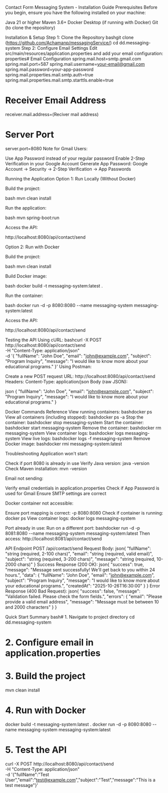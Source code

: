 Contact Form Messaging System - Installation Guide
Prerequisites
Before you begin, ensure you have the following installed on your machine:

Java 21 or higher
Maven 3.6+
Docker Desktop (if running with Docker)
Git (to clone the repository)


Installation & Setup
Step 1: Clone the Repository
bashgit clone (https://github.com/Achamanp/messagingService/)
cd dd.messaging-system
Step 2: Configure Email Settings
Edit src/main/resources/application.properties and add your email configuration:
properties# Email Configuration
spring.mail.host=smtp.gmail.com
spring.mail.port=587
spring.mail.username=your-email@gmail.com
spring.mail.password=your-app-password
spring.mail.properties.mail.smtp.auth=true
spring.mail.properties.mail.smtp.starttls.enable=true

# Receiver Email Address
receiver.mail.address=(Reciver mail address)

# Server Port
server.port=8080
Note for Gmail Users:

Use App Password instead of your regular password
Enable 2-Step Verification in your Google Account
Generate App Password: Google Account → Security → 2-Step Verification → App Passwords


Running the Application
Option 1: Run Locally (Without Docker)

Build the project:

bash   mvn clean install

Run the application:

bash   mvn spring-boot:run

Access the API:

   http://localhost:8080/api/contact/send

Option 2: Run with Docker

Build the project:

bash   mvn clean install

Build Docker image:

bash   docker build -t messaging-system:latest .

Run the container:

bash   docker run -d -p 8080:8080 --name messaging-system messaging-system:latest

Access the API:

   http://localhost:8080/api/contact/send

Testing the API
Using cURL:
bashcurl -X POST http://localhost:8080/api/contact/send \
  -H "Content-Type: application/json" \
  -d '{
    "fullName": "John Doe",
    "email": "john@example.com",
    "subject": "Program Inquiry",
    "message": "I would like to know more about your educational programs."
  }'
Using Postman:

Create a new POST request
URL: http://localhost:8080/api/contact/send
Headers: Content-Type: application/json
Body (raw JSON):

json   {
     "fullName": "John Doe",
     "email": "john@example.com",
     "subject": "Program Inquiry",
     "message": "I would like to know more about your educational programs."
   }

Docker Commands Reference
View running containers:
bashdocker ps
View all containers (including stopped):
bashdocker ps -a
Stop the container:
bashdocker stop messaging-system
Start the container:
bashdocker start messaging-system
Remove the container:
bashdocker rm messaging-system
View container logs:
bashdocker logs messaging-system
View live logs:
bashdocker logs -f messaging-system
Remove Docker image:
bashdocker rmi messaging-system:latest

Troubleshooting
Application won't start:

Check if port 8080 is already in use
Verify Java version: java -version
Check Maven installation: mvn -version

Email not sending:

Verify email credentials in application.properties
Check if App Password is used for Gmail
Ensure SMTP settings are correct

Docker container not accessible:

Ensure port mapping is correct: -p 8080:8080
Check if container is running: docker ps
View container logs: docker logs messaging-system

Port already in use:
Run on a different port:
bashdocker run -d -p 8081:8080 --name messaging-system messaging-system:latest
Then access: http://localhost:8081/api/contact/send

API Endpoint
POST /api/contact/send
Request Body:
json{
  "fullName": "string (required, 2-100 chars)",
  "email": "string (required, valid email)",
  "subject": "string (required, 3-200 chars)",
  "message": "string (required, 10-2000 chars)"
}
Success Response (200 OK):
json{
  "success": true,
  "message": "Message sent successfully! We'll get back to you within 24 hours.",
  "data": {
    "fullName": "John Doe",
    "email": "john@example.com",
    "subject": "Program Inquiry",
    "message": "I would like to know more about your educational programs.",
    "createdAt": "2025-10-26T16:30:00"
  }
}
Error Response (400 Bad Request):
json{
  "success": false,
  "message": "Validation failed. Please check the form fields.",
  "errors": {
    "email": "Please provide a valid email address",
    "message": "Message must be between 10 and 2000 characters"
  }
}

Quick Start Summary
bash# 1. Navigate to project directory
cd dd.messaging-system

# 2. Configure email in application.properties

# 3. Build the project
mvn clean install

# 4. Run with Docker
docker build -t messaging-system:latest .
docker run -d -p 8080:8080 --name messaging-system messaging-system:latest

# 5. Test the API
curl -X POST http://localhost:8080/api/contact/send \
  -H "Content-Type: application/json" \
  -d '{"fullName":"Test User","email":"test@example.com","subject":"Test","message":"This is a test message"}'

